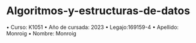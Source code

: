 # Algoritmos-y-estructuras-de-datos


• Curso: K1051
• Año de cursada: 2023
• Legajo:169159-4
• Apellido: Monroig
• Nombre: Monroig
